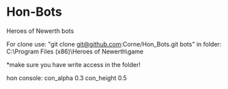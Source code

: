 Hon-Bots
========

Heroes of Newerth bots

For clone use: "git clone git@github.com:Corne/Hon_Bots.git bots" in folder:  C:\Program Files (x86)\Heroes of Newerth\game

*make sure you have write access in the folder!


hon console:
con_alpha 0.3
con_height 0.5
